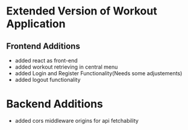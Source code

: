 # Extended Version of Workout Application

## Frontend Additions
- added react as front-end
- added workout retrieving in central menu
- added Login and Register Functionality(Needs some adjustements)
- added logout functionality

# Backend Additions
- added cors middleware origins for api fetchability